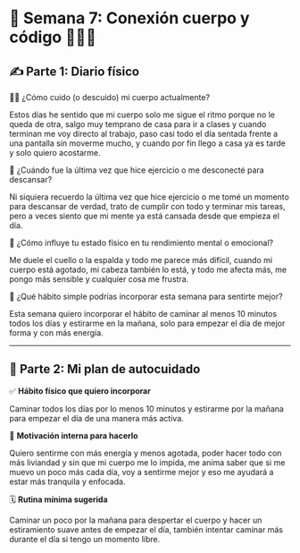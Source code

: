 # 🌺 Semana 7: Conexión cuerpo y código 🧠🏃‍♀️

## ✍️ Parte 1: Diario físico

🧍‍♀️ ¿Cómo cuido (o descuido) mi cuerpo actualmente?  

Estos días he sentido que mi cuerpo solo me sigue el ritmo porque no le queda de otra, salgo muy temprano de casa para ir
a clases y cuando terminan me voy directo al trabajo, paso casi todo el día sentada frente a una pantalla sin moverme mucho, y cuando por fin 
llego a casa ya es tarde y solo quiero acostarme.

🧘 ¿Cuándo fue la última vez que hice ejercicio o me desconecté para descansar?  

Ni siquiera recuerdo la última vez que hice ejercicio o me tomé un momento para descansar de verdad, trato de cumplir con todo y terminar mis tareas, pero 
a veces siento que mi mente ya está cansada desde que empieza el día.

📌 ¿Cómo influye tu estado físico en tu rendimiento mental o emocional? 

Me duele el cuello o la espalda y todo me parece más difícil, cuando mi cuerpo está agotado, mi cabeza también lo está, y todo me afecta 
más, me pongo más sensible y cualquier cosa me frustra.

🌱 ¿Qué hábito simple podrías incorporar esta semana para sentirte mejor?  

Esta semana quiero incorporar el hábito de caminar al menos 10 minutos todos los días y estirarme en la mañana, solo para empezar el día de
mejor forma y con más energía.

---

## 🚀 Parte 2: Mi plan de autocuidado

✅ **Hábito físico que quiero incorporar**  

Caminar todos los días por lo menos 10 minutos y estirarme por la mañana para empezar el día de una manera más activa.

💖 **Motivación interna para hacerlo**  

Quiero sentirme con más energía y menos agotada, poder hacer todo con más liviandad y sin que mi cuerpo me lo impida,
me anima saber que si me muevo un poco más cada día, voy a sentirme mejor y eso me ayudará a estar más tranquila y enfocada.

🗓️ **Rutina mínima sugerida**  

Caminar un poco por la mañana para despertar el cuerpo y hacer un estiramiento suave antes de empezar
el día, también intentar caminar más durante el día si tengo un momento libre.

